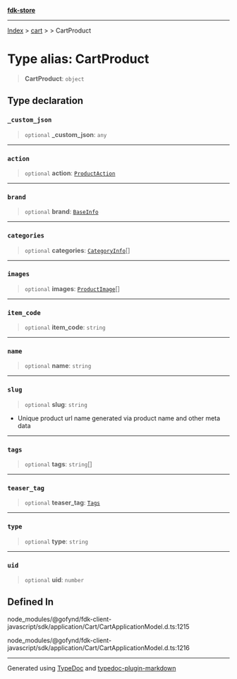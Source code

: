 [**fdk-store**](../../../README.md)
***

[Index](../../../API.md) > [cart](../../README.md) > [<internal>](../README.md) > CartProduct

# Type alias: CartProduct

> **CartProduct**: `object`

## Type declaration

### `_custom_json`

> `optional` **\_custom\_json**: `any`

***

### `action`

> `optional` **action**: [`ProductAction`](type-alias.ProductAction.md)

***

### `brand`

> `optional` **brand**: [`BaseInfo`](type-alias.BaseInfo.md)

***

### `categories`

> `optional` **categories**: [`CategoryInfo`](type-alias.CategoryInfo.md)[]

***

### `images`

> `optional` **images**: [`ProductImage`](type-alias.ProductImage.md)[]

***

### `item_code`

> `optional` **item\_code**: `string`

***

### `name`

> `optional` **name**: `string`

***

### `slug`

> `optional` **slug**: `string`

- Unique product url name generated via product
name and other meta data

***

### `tags`

> `optional` **tags**: `string`[]

***

### `teaser_tag`

> `optional` **teaser\_tag**: [`Tags`](type-alias.Tags.md)

***

### `type`

> `optional` **type**: `string`

***

### `uid`

> `optional` **uid**: `number`

## Defined In

node\_modules/@gofynd/fdk-client-javascript/sdk/application/Cart/CartApplicationModel.d.ts:1215

node\_modules/@gofynd/fdk-client-javascript/sdk/application/Cart/CartApplicationModel.d.ts:1216

***
Generated using [TypeDoc](https://typedoc.org/) and [typedoc-plugin-markdown](https://www.npmjs.com/package/typedoc-plugin-markdown)
